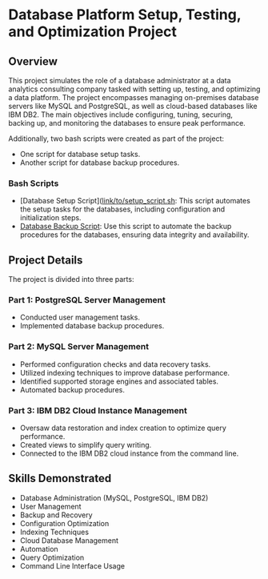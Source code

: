 # Database Platform Setup, Testing, and Optimization Project

## Overview
This project simulates the role of a database administrator at a data analytics consulting company tasked with setting up, testing, and optimizing a data platform. The project encompasses managing on-premises database servers like MySQL and PostgreSQL, as well as cloud-based databases like IBM DB2. The main objectives include configuring, tuning, securing, backing up, and monitoring the databases to ensure peak performance.

Additionally, two bash scripts were created as part of the project:
- One script for database setup tasks.
- Another script for database backup procedures.

### Bash Scripts
- [Database Setup Script]([link/to/setup_script.sh](https://github.com/jzm0900/Database-Platform-Setup-Testing-and-Optimization/blob/main/db-backup.sh): This script automates the setup tasks for the databases, including configuration and initialization steps.
- [Database Backup Script](link/to/backup_script.sh): Use this script to automate the backup procedures for the databases, ensuring data integrity and availability.
 
## Project Details
The project is divided into three parts:

### Part 1: PostgreSQL Server Management
- Conducted user management tasks.
- Implemented database backup procedures.

### Part 2: MySQL Server Management
- Performed configuration checks and data recovery tasks.
- Utilized indexing techniques to improve database performance.
- Identified supported storage engines and associated tables.
- Automated backup procedures.

### Part 3: IBM DB2 Cloud Instance Management
- Oversaw data restoration and index creation to optimize query performance.
- Created views to simplify query writing.
- Connected to the IBM DB2 cloud instance from the command line.

## Skills Demonstrated
- Database Administration (MySQL, PostgreSQL, IBM DB2)
- User Management
- Backup and Recovery
- Configuration Optimization
- Indexing Techniques
- Cloud Database Management
- Automation 
- Query Optimization
- Command Line Interface Usage


